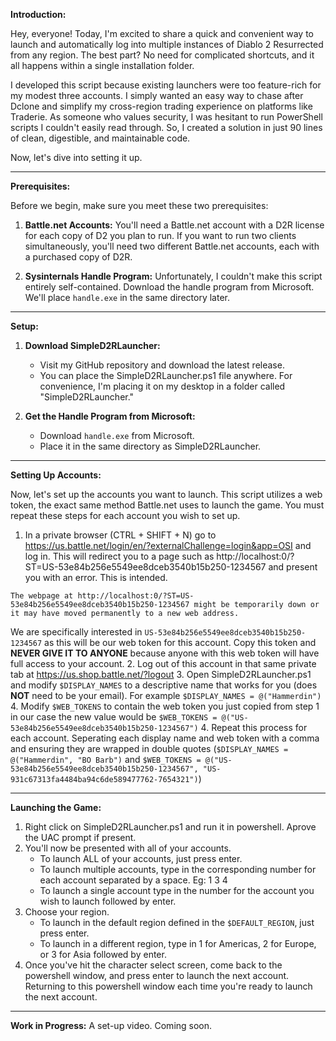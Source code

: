 **Introduction:**

Hey, everyone! Today, I'm excited to share a quick and convenient way to launch and automatically log into multiple instances of Diablo 2 Resurrected from any region. The best part? No need for complicated shortcuts, and it all happens within a single installation folder.

I developed this script because existing launchers were too feature-rich for my modest three accounts. I simply wanted an easy way to chase after Dclone and simplify my cross-region trading experience on platforms like Traderie. As someone who values security, I was hesitant to run PowerShell scripts I couldn't easily read through. So, I created a solution in just 90 lines of clean, digestible, and maintainable code.

Now, let's dive into setting it up.

---

**Prerequisites:**

Before we begin, make sure you meet these two prerequisites:

1. **Battle.net Accounts:** You'll need a Battle.net account with a D2R license for each copy of D2 you plan to run. If you want to run two clients simultaneously, you'll need two different Battle.net accounts, each with a purchased copy of D2R.

2. **Sysinternals Handle Program:** Unfortunately, I couldn't make this script entirely self-contained. Download the handle program from Microsoft. We'll place `handle.exe` in the same directory later.

---

**Setup:**

1. **Download SimpleD2RLauncher:**
   - Visit my GitHub repository and download the latest release.
   - You can place the SimpleD2RLauncher.ps1 file anywhere. For convenience, I'm placing it on my desktop in a folder called "SimpleD2RLauncher."

2. **Get the Handle Program from Microsoft:**
   - Download `handle.exe` from Microsoft.
   - Place it in the same directory as SimpleD2RLauncher.

---

**Setting Up Accounts:**

Now, let's set up the accounts you want to launch. This script utilizes a web token, the exact same method Battle.net uses to launch the game. You must repeat these steps for each account you wish to set up.
1. In a private browser (CTRL + SHIFT + N) go to https://us.battle.net/login/en/?externalChallenge=login&app=OSI and log in. This will redirect you to a page such as http://localhost:0/?ST=US-53e84b256e5549ee8dceb3540b15b250-1234567 and present you with an error. This is intended.
```
The webpage at http://localhost:0/?ST=US-53e84b256e5549ee8dceb3540b15b250-1234567 might be temporarily down or it may have moved permanently to a new web address.
```
We are specifically interested in `US-53e84b256e5549ee8dceb3540b15b250-1234567` as this will be our web token for this account. Copy this token and **NEVER GIVE IT TO ANYONE** because anyone with this web token will have full access to your account.
2. Log out of this account in that same private tab at https://us.shop.battle.net/?logout
3. Open SimpleD2RLauncher.ps1 and modify `$DISPLAY_NAMES` to a descriptive name that works for you (does **NOT** need to be your email). For example `$DISPLAY_NAMES = @("Hammerdin")`
4. Modify `$WEB_TOKENS` to contain the web token you just copied from step 1 in our case the new value would be `$WEB_TOKENS = @("US-53e84b256e5549ee8dceb3540b15b250-1234567")`
4. Repeat this process for each account. Seperating each display name and web token with a comma and ensuring they are wrapped in double quotes (`$DISPLAY_NAMES = @("Hammerdin", "BO Barb")` and `$WEB_TOKENS = @("US-53e84b256e5549ee8dceb3540b15b250-1234567", "US-931c67313fa4484ba94c6de589477762-7654321")`)

---

**Launching the Game:**
1. Right click on SimpleD2RLauncher.ps1 and run it in powershell. Aprove the UAC prompt if present.
2. You'll now be presented with all of your accounts.
   - To launch ALL of your accounts, just press enter.
   - To launch multiple accounts, type in the corresponding number for each account separated by a space. Eg: 1 3 4
   - To launch a single account type in the number for the account you wish to launch followed by enter.
3. Choose your region.
   - To launch in the default region defined in the `$DEFAULT_REGION`, just press enter.
   - To launch in a different region, type in 1 for Americas, 2 for Europe, or 3 for Asia followed by enter.
4. Once you've hit the character select screen, come back to the powershell window, and press enter to launch the next account. Returning to this powershell window each time you're ready to launch the next account.

---

**Work in Progress:**
A set-up video. Coming soon.